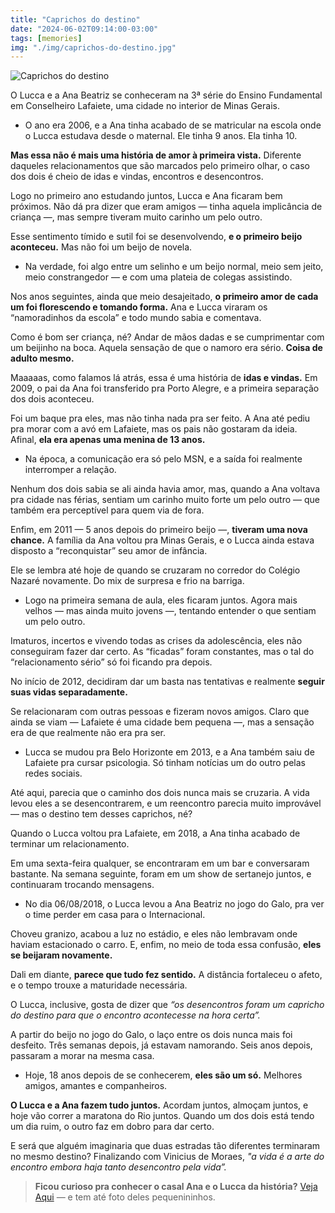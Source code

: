 ```yaml
---
title: "Caprichos do destino"
date: "2024-06-02T09:14:00-03:00"
tags: [memories]
img: "./img/caprichos-do-destino.jpg"
---
```


![Caprichos do destino](./img/caprichos-do-destino.jpg)

O Lucca e a Ana Beatriz se conheceram na 3ª série do Ensino Fundamental em Conselheiro Lafaiete, uma cidade no interior de Minas Gerais.

-   O ano era 2006, e a Ana tinha acabado de se matricular na escola onde o Lucca estudava desde o maternal. Ele tinha 9 anos. Ela tinha 10.
    

**Mas essa não é mais uma história de amor à primeira vista.** Diferente daqueles relacionamentos que são marcados pelo primeiro olhar, o caso dos dois é cheio de idas e vindas, encontros e desencontros.

Logo no primeiro ano estudando juntos, Lucca e Ana ficaram bem próximos. Não dá pra dizer que eram amigos — tinha aquela implicância de criança —, mas sempre tiveram muito carinho um pelo outro.

Esse sentimento tímido e sutil foi se desenvolvendo,  **e o primeiro beijo aconteceu.** Mas não foi um beijo de novela.

-   Na verdade, foi algo entre um selinho e um beijo normal, meio sem jeito, meio constrangedor — e com uma plateia de colegas assistindo.
    

Nos anos seguintes, ainda que meio desajeitado,  **o primeiro amor de cada um foi florescendo e tomando forma.** Ana e Lucca viraram os “namoradinhos da escola” e todo mundo sabia e comentava.

Como é bom ser criança, né? Andar de mãos dadas e se cumprimentar com um beijinho na boca. Aquela sensação de que o namoro era sério.  **Coisa de adulto mesmo.**

Maaaaas, como falamos lá atrás, essa é uma história de **idas e vindas.** Em 2009, o pai da Ana foi transferido pra Porto Alegre, e a primeira separação dos dois aconteceu.

Foi um baque pra eles, mas não tinha nada pra ser feito. A Ana até pediu pra morar com a avó em Lafaiete, mas os pais não gostaram da ideia. Afinal,  **ela era apenas uma menina de 13 anos.**

-   Na época, a comunicação era só pelo MSN, e a saída foi realmente interromper a relação.
    

Nenhum dos dois sabia se ali ainda havia amor, mas, quando a Ana voltava pra cidade nas férias, sentiam um carinho muito forte um pelo outro — que também era perceptível para quem via de fora.

Enfim, em 2011 — 5 anos depois do primeiro beijo —,  **tiveram uma nova chance.**  A família da Ana voltou pra Minas Gerais, e o Lucca ainda estava disposto a “reconquistar” seu amor de infância.

Ele se lembra até hoje de quando se cruzaram no corredor do Colégio Nazaré novamente. Do mix de surpresa e frio na barriga.

-   Logo na primeira semana de aula, eles ficaram juntos. Agora mais velhos — mas ainda muito jovens —, tentando entender o que sentiam um pelo outro.
    

Imaturos, incertos e vivendo todas as crises da adolescência, eles não conseguiram fazer dar certo. As “ficadas” foram constantes, mas o tal do “relacionamento sério” só foi ficando pra depois.

No início de 2012, decidiram dar um basta nas tentativas e realmente  **seguir suas vidas separadamente.**

Se relacionaram com outras pessoas e fizeram novos amigos. Claro que ainda se viam — Lafaiete é uma cidade bem pequena —, mas a sensação era de que realmente não era pra ser.

-   Lucca se mudou pra Belo Horizonte em 2013, e a Ana também saiu de Lafaiete pra cursar psicologia. Só tinham notícias um do outro pelas redes sociais.
    

Até aqui, parecia que o caminho dos dois nunca mais se cruzaria. A vida levou eles a se desencontrarem, e um reencontro parecia muito improvável — mas o destino tem desses caprichos, né?

Quando o Lucca voltou pra Lafaiete, em 2018, a Ana tinha acabado de terminar um relacionamento.

Em uma sexta-feira qualquer, se encontraram em um bar e conversaram bastante. Na semana seguinte, foram em um show de sertanejo juntos, e continuaram trocando mensagens.

-   No dia 06/08/2018, o Lucca levou a Ana Beatriz no jogo do Galo, pra ver o time perder em casa para o Internacional.
    

Choveu granizo, acabou a luz no estádio, e eles não lembravam onde haviam estacionado o carro. E, enfim, no meio de toda essa confusão,  **eles se beijaram novamente.**

Dali em diante,  **parece que tudo fez sentido.**  A distância fortaleceu o afeto, e o tempo trouxe a maturidade necessária.

O Lucca, inclusive, gosta de dizer que  _“os desencontros foram um capricho do destino para que o encontro acontecesse na hora certa”._

A partir do beijo no jogo do Galo, o laço entre os dois nunca mais foi desfeito. Três semanas depois, já estavam namorando. Seis anos depois, passaram a morar na mesma casa.

-   Hoje, 18 anos depois de se conhecerem, **eles são um só.**  Melhores amigos, amantes e companheiros.
    

**O Lucca e a Ana fazem tudo juntos.** Acordam juntos, almoçam juntos, e hoje vão correr a maratona do Rio juntos. Quando um dos dois está tendo um dia ruim, o outro faz em dobro para dar certo.

E será que alguém imaginaria que duas estradas tão diferentes terminaram no mesmo destino? Finalizando com Vinicius de Moraes,  _"a vida é a arte do encontro embora haja tanto desencontro pela vida”._

> **Ficou curioso pra conhecer o casal Ana e o Lucca da história?**  [Veja Aqui](#link)  — e tem até foto deles pequenininhos.
